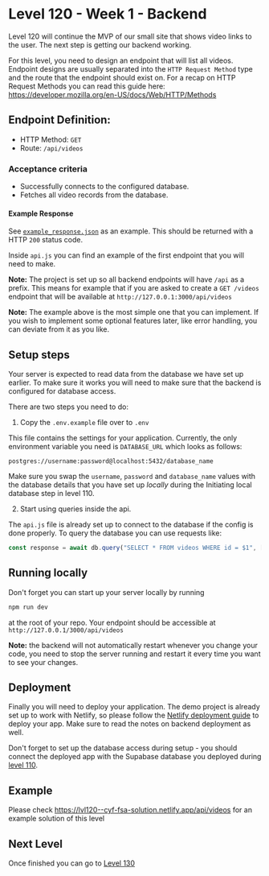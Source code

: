 # Level 120 - Week 1 - Backend

Level 120 will continue the MVP of our small site that shows video links to the user. The next step is getting our backend working.

For this level, you need to design an endpoint that will list all videos. Endpoint designs are usually separated into the `HTTP Request Method` type and the route that the endpoint should exist on. For a recap on HTTP Request Methods you can read this guide here: https://developer.mozilla.org/en-US/docs/Web/HTTP/Methods

## Endpoint Definition:

- HTTP Method: `GET`
- Route: `/api/videos`

### Acceptance criteria

- Successfully connects to the configured database.
- Fetches all video records from the database.

#### Example Response

See [`example_response.json`](../data/example_response.json) as an example. This should be returned with a HTTP `200` status code.

Inside `api.js` you can find an example of the first endpoint that you will need to make.

**Note:** The project is set up so all backend endpoints will have `/api` as a prefix. This means for example that if you are asked to create a `GET /videos` endpoint that will be available at `http://127.0.0.1:3000/api/videos`

**Note:** The example above is the most simple one that you can implement. If you wish to implement some optional features later, like error handling, you can deviate from it as you like.

## Setup steps

Your server is expected to read data from the database we have set up earlier. To make sure it works you will need to make sure that the backend is configured for database access.

There are two steps you need to do:

1. Copy the `.env.example` file over to `.env`

This file contains the settings for your application. Currently, the only environment variable you need is `DATABASE_URL` which looks as follows:

```
postgres://username:password@localhost:5432/database_name
```

Make sure you swap the `username`, `password` and `database_name` values with the database details that you have set up _locally_ during the Initiating local database step in level 110.

2. Start using queries inside the api.

The `api.js` file is already set up to connect to the database if the config is done properly. To query the database you can use requests like:

```js
const response = await db.query("SELECT * FROM videos WHERE id = $1", [id]);
```

## Running locally

Don't forget you can start up your server locally by running

```sh
npm run dev
```

at the root of your repo. Your endpoint should be accessible at `http://127.0.0.1/3000/api/videos`

**Note:** the backend will not automatically restart whenever you change your code, you need to stop the server running and restart it every time you want to see your changes.

## Deployment

Finally you will need to deploy your application. The demo project is already set up to work with Netlify, so please follow the [Netlify deployment guide](https://cyf-curriculum.netlify.app/guides/deployment/netlify/) to deploy your app. Make sure to read the notes on backend deployment as well.

Don't forget to set up the database access during setup - you should connect the deployed app with the Supabase database you deployed during [level 110](./110.md).

## Example

Please check https://lvl120--cyf-fsa-solution.netlify.app/api/videos for an example solution of this level

## Next Level

Once finished you can go to [Level 130](./130.md)
